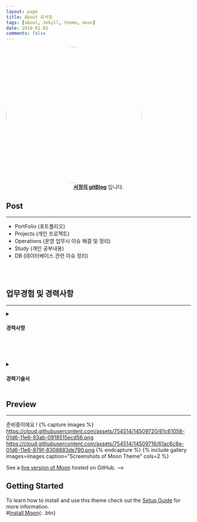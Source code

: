 ```yaml
---
layout: page
title: About 유서정
tags: [about, Jekyll, theme, moon]
date: 2018-01-01
comments: false
---
```



<img src="https://youseojung.github.io/assets/img/gaebalsaebal_22.png"  style="border-radius: 70%;" width="370" height="370">
<center><a href="http://youseojung.github.io"><b>서정의 gitBlog</b></a> 입니다.</center>

## Post
---
* PortFolio (포트폴리오)
* Projects (개인 프로젝트)
* Operations (운영 업무시 이슈 해결 및 정리)
* Study (개인 공부내용)
* DB (데이터베이스 관련 이슈 정리)

<BR><BR>
    
## 업무경험 및 경력사항
---
<details>
<summary><h4>경력사항</h4></summary>
<div markdown="1">
<table>
  <tr>
    <td style="background-color: #bbac9f; width:30%; text-align: center;">예스이십사 ENT개발팀 / 사원
        <BR>
        (2018. 08 ~ 재직중)</td>
    <td>
        YES24 - ENT 개발팀에서 영화개발 파트에서 웹개발 및 유지보수 운영을 담당하였습니다.<BR>
        운영업무 : 서버관리 /매달 정산내역 손실판별/ 예매 실패 로그 확인 /이벤트 업무 / 인증서 교체 /카드 프로모션 변경작업 등을 진행하였습니다.<BR>
        개발업무 : PLAY24 닷넷 프레임워크 업그레이드 / 영화 사이트 개편 / 영화 스케줄API 리뉴얼 / 영화 제휴사 사이트 리뉴얼 / 영화 어드민 개편
                  극장특가(반값티켓) 프로모션 개발 / 발권극장 사이트 개발 을 진행하였습니다.
      </td>
  </tr>
  <tr>
    <td style="background-color: #bbac9f; width:30%; text-align: center;">인텔리안 시스템즈 DS사업부 / 사원 
    <BR>
    (2016. 04 ~ 2018. 08)  </td>
    <td>
      디지털사이니지 솔루션 개발팀에서 웹개발을 담당하였으며 부가적으로 자회사 홈페이지 추가 개발 및 유지보수 업무를 진행하였습니다.<BR>
        정부 연구과제 관련 개발을 담당하며 JAVA,C#,ASP.NET 을 기반으로 Classic asp, jsp,ruby on rails 관련 프로젝트 개발을 진행 였습니다.
     </td>
  </tr>
</table>
</div>
</details>
    

<BR><BR>
    
<details>
<summary><h4>경력기술서</h4></summary>
<div markdown="1">
<table>
  <tr>  
    <td style="background-color: #ada980; width:20%; text-align: center;">경력 기술서</td>
    <td>
1. 사내 고객관리 시스템(CRM) 개발(2016.04~2016.06)<BR>
- 사내 고객관리 시스템 개발<BR>
- Window, ASP .NET, MY-SQL, Jquery, MVC패턴, MyBatis , svn<BR>
- 담당부분: 백앤드 및 프론트 개발.<BR>
      </td>
  </tr>
  <tr>
    <td style="background-color: #ada980; width:20%; text-align: center;">
   </td>
    <td>
2. 인텔리안 테크놀러지(http://intelliantech.co.kr/) 유지보수 운영 (2016.06 ~ )<BR>
- Ubuntu, PgSQL, ruby, jquery , github , AWS 클라우드 서비스 이용<BR>
- 담당부분: 웹사이트 유지보수 및 리뉴얼 작업 진행.<BR>
     </td>
  </tr>
    <tr>
    <td style="background-color: #ada980; width:20%; text-align: center;">
   </td>
    <td>
3. 뉴스킨 NFC 관련 웹사이트 제작(2016.11~2017.02)<BR>
(https://wicdigital.nuskinkorea.co.kr/Nuskin/Dprod/M_Nfc_Prod_Info.do?NFC_ID=04455042D84980)<BR>
- 제품에 부착된 NFC 태그 입력 시 관련 제품에 대한 정보를 보여주는 웹사이트 개발 진행.<BR>
- Window, Java, Spring, Jsp, Kendo 라이브러리, Html5<BR>
- 담당부분: 프론트앤드 개발 진행.<BR>
     </td>
  </tr>
  <tr>
    <td style="background-color: #ada980; width:20%; text-align: center;">
   </td>
    <td>
4. 강남 세브란스 진료표 웹 페이지개발(2017.04~2017.05)<BR>
- 요일별 진료과 안내표 페이지 개발<BR>
- Window, ASP .NET, MSSQL, Jquery ,IIS<BR>
- 담당부분: 백앤드 및 프론트 개발 진행.<BR>
     </td>
  </tr>
  <tr>
    <td style="background-color: #ada980; width:20%; text-align: center;">
   </td>
    <td>
5. I-Vision SaaS 솔루션 고도화(2017.08~2018.01)<BR>
- 회사 자체 솔루션 웹페이지 고도화<BR>
-Window , ASP .Net , c# , Ms-Sql, 프로시저 , Jquery (js tree , jquery-fileupload , validation 라이브러리 이용), IIS , Svn<BR>
     </td>
  </tr>
  <tr>
    <td style="background-color: #ada980; width:20%; text-align: center;">
   </td>
    <td>
6. IOT 스마트 요양원 개발(2018.02 ~ 03)<BR>
- 상황인지 기반 스마트 사이니지 서비스 플랫폼<BR>
- java, spring , jsp, RestAPI , Jquery<BR>
     </td>
  </tr>
<tr>
<td style="background-color: #ada980; width:20%; text-align: center;">
</td>
<td>
7. I-Vision Shelf order 페이지 개발(2018.04 ~ 05)<BR>
- 무인상품 주문 시스템에 들어가는 웹페이지 개발<BR>
- java, spring , jsp , Jquery<BR>
 </td>
</tr>
<tr>
<td style="background-color: #ada980; width:20%; text-align: center;">
</td>
<td>
8. YES24 영화 사이트 관리
(2018.08 ~ )<BR>
- 영화 예매서비스 페이지 추가개발 및 유지보수<BR>
- Window , ASP .Net , c# , Ms-Sql, 프로시저 , Jquery<BR>
 </td>
</tr>
</table>
</div>
</details>

## Preview
---
준비중이에요 !
{% capture images %}
    https://cloud.githubusercontent.com/assets/754514/14509720/61c61058-01d6-11e6-93ab-0918515ecd56.png
    https://cloud.githubusercontent.com/assets/754514/14509716/61ac6c8e-01d6-11e6-879f-8308883de790.png
{% endcapture %}
{% include gallery images=images caption="Screenshots of Moon Theme" cols=2 %}



See a [live version of Moon](http://taylantatli.github.io/Moon) hosted on GitHub. -->
## Getting Started
To learn how to install and use this theme check out the [Setup Guide](http://taylantatli.me/Moon/moon-theme/) for more information.     
#[Install Moon](https://github.com/TaylanTatli/Moon){: .btn}

 

<style>
.table1-wrapper {
  overflow-x: auto; /* responsive */
}
tr:hover
{
    background-color: #f2f2f2;
}
</style>
